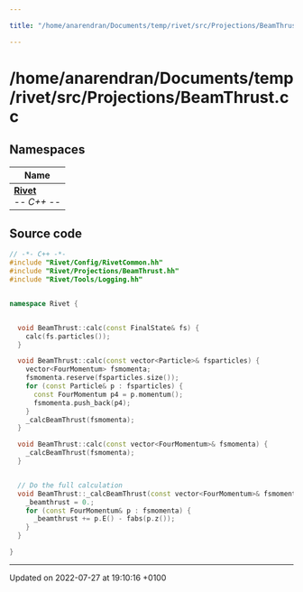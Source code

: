 ```yaml
---

title: "/home/anarendran/Documents/temp/rivet/src/Projections/BeamThrust.cc"

---
```


# /home/anarendran/Documents/temp/rivet/src/Projections/BeamThrust.cc



## Namespaces

| Name           |
| -------------- |
| **[Rivet](http://example.org/namespaces/namespacerivet/)** <br>-*- C++ -*-  |




## Source code

```cpp
// -*- C++ -*-
#include "Rivet/Config/RivetCommon.hh"
#include "Rivet/Projections/BeamThrust.hh"
#include "Rivet/Tools/Logging.hh"


namespace Rivet {


  void BeamThrust::calc(const FinalState& fs) {
    calc(fs.particles());
  }

  void BeamThrust::calc(const vector<Particle>& fsparticles) {
    vector<FourMomentum> fsmomenta;
    fsmomenta.reserve(fsparticles.size());
    for (const Particle& p : fsparticles) {
      const FourMomentum p4 = p.momentum();
      fsmomenta.push_back(p4);
    }
    _calcBeamThrust(fsmomenta);
  }

  void BeamThrust::calc(const vector<FourMomentum>& fsmomenta) {
    _calcBeamThrust(fsmomenta);
  }


  // Do the full calculation
  void BeamThrust::_calcBeamThrust(const vector<FourMomentum>& fsmomenta) {
    _beamthrust = 0.;
    for (const FourMomentum& p : fsmomenta) {
      _beamthrust += p.E() - fabs(p.z());
    }
  }

}
```


-------------------------------

Updated on 2022-07-27 at 19:10:16 +0100
